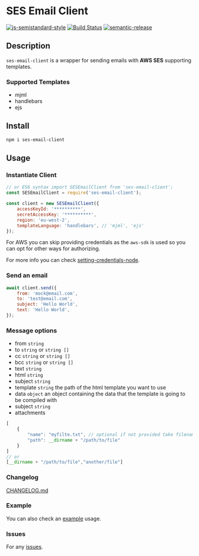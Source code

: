 # SES Email Client

[![js-semistandard-style](https://img.shields.io/badge/code%20style-semistandard-brightgreen.svg)](https://github.com/standard/semistandard)
[![Build Status](https://travis-ci.com/gkampitakis/ses-email-client.svg?branch=master)](https://travis-ci.com/gkampitakis/ses-email-client)
[![semantic-release](https://img.shields.io/badge/%20%20%F0%9F%93%A6%F0%9F%9A%80-semantic--release-e10079.svg)](https://github.com/semantic-release/semantic-release)

## Description

`ses-email-client` is a wrapper for sending emails with **AWS SES** supporting templates.

### Supported Templates

-   mjml
-   handlebars
-   ejs

## Install

```bash
npm i ses-email-client
```

## Usage

### Instantiate Client

```javascript
// or ES6 syntax import SESEmailClient from 'ses-email-client';
const SESEmailClient = require('ses-email-client');

const client = new SESEmailClient({
    accessKeyId: '**********',
    secretAccessKey: '**********',
    region: 'eu-west-2',
    templateLanguage: 'handlebars', // 'mjml', 'ejs'
});
```

For AWS you can skip providing credentials as the `aws-sdk` is used so you can opt for other ways for authorizing.

For more info you can check [setting-credentials-node](https://docs.aws.amazon.com/sdk-for-javascript/v2/developer-guide/setting-credentials-node.html).

### Send an email

```javascript
await client.send({
    from: 'mock@email.com',
    to: 'test@email.com',
    subject: 'Hello World',
    text: 'Hello World',
});
```

### Message options

-   from `string`
-   to `string` or `string []`
-   cc `string` or `string []`
-   bcc `string` or `string []`
-   text `string`
-   html `string`
-   subject `string`
-   template `string` the path of the html template you want to use
-   data `object` an object containing the data that the template is going to be compiled with
-   subject `string`
-   attachments
```js
[
    {
        "name": "myfilte.txt", // optional if not provided take filename
        "path": __dirname + "/path/to/file"
    }
] 
// or 
[__dirname + "/path/to/file","another/file"]
```

### Changelog

[CHANGELOG.md](./CHANGELOG.md)

### Example

You can also check an [example](./example) usage.

### Issues

For any [issues](https://github.com/gkampitakis/ses-email-client/issues).
